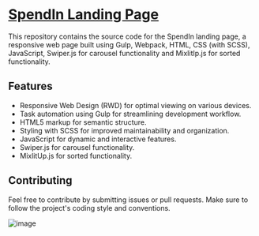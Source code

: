 # [SpendIn Landing Page](https://vanbasx.github.io/Landing-SpendIn/)

This repository contains the source code for the SpendIn landing page, a responsive web page built using Gulp, Webpack, HTML, CSS (with SCSS), JavaScript, Swiper.js for carousel functionality and MixlitIp.js for sorted functionality.


## Features

- Responsive Web Design (RWD) for optimal viewing on various devices.
- Task automation using Gulp for streamlining development workflow.
- HTML5 markup for semantic structure.
- Styling with SCSS for improved maintainability and organization.
- JavaScript for dynamic and interactive features.
- Swiper.js for carousel functionality.
- MixlitUp.js for sorted functionality.

## Contributing

Feel free to contribute by submitting issues or pull requests. Make sure to follow the project's coding style and conventions.

![image](https://github.com/vanbasx/Landing-SpendIn/assets/131404622/d449365b-8453-414a-b5ca-78098fb15258)



